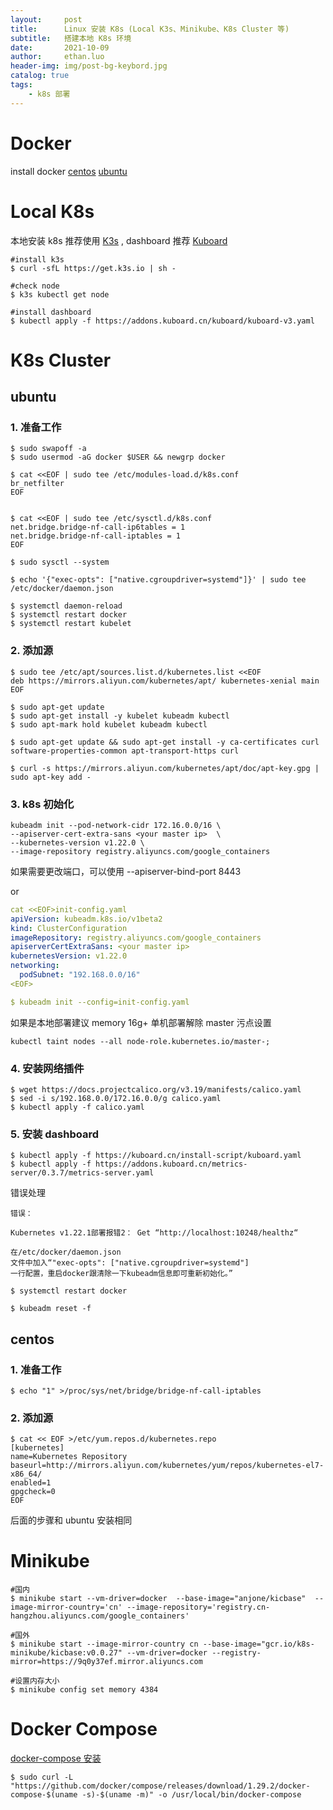 ```yaml
---
layout:     post
title:      Linux 安装 K8s (Local K3s、Minikube、K8s Cluster 等)
subtitle:   搭建本地 K8s 环境
date:       2021-10-09
author:     ethan.luo
header-img: img/post-bg-keybord.jpg
catalog: true
tags:
    - k8s 部署
---
```


 
# Docker
install docker [centos](https://docs.docker.com/engine/install/centos/) [ubuntu](https://docs.docker.com/engine/install/ubuntu/)

# Local K8s
本地安装 k8s 推荐使用 [K3s](https://k3s.io/) , dashboard 推荐 [Kuboard](https://kuboard.cn/install/v3/install.html)
```shell
#install k3s
$ curl -sfL https://get.k3s.io | sh -

#check node
$ k3s kubectl get node

#install dashboard
$ kubectl apply -f https://addons.kuboard.cn/kuboard/kuboard-v3.yaml

```

# K8s Cluster
## ubuntu
### 1. 准备工作
```shell
$ sudo swapoff -a
$ sudo usermod -aG docker $USER && newgrp docker

$ cat <<EOF | sudo tee /etc/modules-load.d/k8s.conf
br_netfilter
EOF


$ cat <<EOF | sudo tee /etc/sysctl.d/k8s.conf
net.bridge.bridge-nf-call-ip6tables = 1
net.bridge.bridge-nf-call-iptables = 1
EOF

$ sudo sysctl --system

$ echo '{"exec-opts": ["native.cgroupdriver=systemd"]}' | sudo tee /etc/docker/daemon.json

$ systemctl daemon-reload
$ systemctl restart docker
$ systemctl restart kubelet

```

### 2. 添加源
```shell
$ sudo tee /etc/apt/sources.list.d/kubernetes.list <<EOF
deb https://mirrors.aliyun.com/kubernetes/apt/ kubernetes-xenial main
EOF

$ sudo apt-get update
$ sudo apt-get install -y kubelet kubeadm kubectl
$ sudo apt-mark hold kubelet kubeadm kubectl

$ sudo apt-get update && sudo apt-get install -y ca-certificates curl software-properties-common apt-transport-https curl

$ curl -s https://mirrors.aliyun.com/kubernetes/apt/doc/apt-key.gpg | sudo apt-key add -

```

### 3. k8s 初始化
```shell
kubeadm init --pod-network-cidr 172.16.0.0/16 \
--apiserver-cert-extra-sans <your master ip>  \
--kubernetes-version v1.22.0 \
--image-repository registry.aliyuncs.com/google_containers

```
如果需要更改端口，可以使用 --apiserver-bind-port 8443

or

```yaml
cat <<EOF>init-config.yaml
apiVersion: kubeadm.k8s.io/v1beta2
kind: ClusterConfiguration
imageRepository: registry.aliyuncs.com/google_containers
apiserverCertExtraSans: <your master ip>
kubernetesVersion: v1.22.0
networking:
  podSubnet: "192.168.0.0/16"
<EOF>

$ kubeadm init --config=init-config.yaml
```

如果是本地部署建议 memory 16g+
单机部署解除 master 污点设置
```shell
kubectl taint nodes --all node-role.kubernetes.io/master-;
``` 


### 4. 安装网络插件
```shell
$ wget https://docs.projectcalico.org/v3.19/manifests/calico.yaml
$ sed -i s/192.168.0.0/172.16.0.0/g calico.yaml
$ kubectl apply -f calico.yaml
```

### 5. 安装 dashboard
```shell
$ kubectl apply -f https://kuboard.cn/install-script/kuboard.yaml
$ kubectl apply -f https://addons.kuboard.cn/metrics-server/0.3.7/metrics-server.yaml

```

错误处理
```shell
错误：

Kubernetes v1.22.1部署报错2： Get “http://localhost:10248/healthz“

在/etc/docker/daemon.json
文件中加入“"exec-opts": ["native.cgroupdriver=systemd"]
一行配置，重启docker跟清除一下kubeadm信息即可重新初始化。”

$ systemctl restart docker

$ kubeadm reset -f

```

## centos
### 1. 准备工作
```shell
$ echo "1" >/proc/sys/net/bridge/bridge-nf-call-iptables

```

### 2. 添加源
```shell
$ cat << EOF >/etc/yum.repos.d/kubernetes.repo
[kubernetes]
name=Kubernetes Repository
baseurl=http://mirrors.aliyun.com/kubernetes/yum/repos/kubernetes-el7-x86_64/
enabled=1
gpgcheck=0
EOF

```
后面的步骤和 ubuntu 安装相同


# Minikube

```shell
#国内
$ minikube start --vm-driver=docker  --base-image="anjone/kicbase"  --image-mirror-country='cn' --image-repository='registry.cn-hangzhou.aliyuncs.com/google_containers'

#国外
$ minikube start --image-mirror-country cn --base-image="gcr.io/k8s-minikube/kicbase:v0.0.27" --vm-driver=docker --registry-mirror=https://9q0y37ef.mirror.aliyuncs.com

#设置内存大小
$ minikube config set memory 4384

```

# Docker Compose
[docker-compose 安装](https://docs.docker.com/compose/install/)

```shell
$ sudo curl -L "https://github.com/docker/compose/releases/download/1.29.2/docker-compose-$(uname -s)-$(uname -m)" -o /usr/local/bin/docker-compose
```






